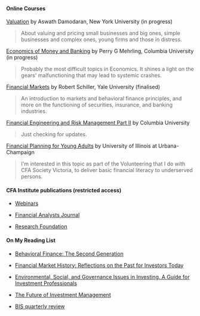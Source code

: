 #### Online Courses

[Valuation](http://pages.stern.nyu.edu/~adamodar/) by Aswath Damodaran, New York University (in progress)

> About valuing and pricing small businesses and big ones, simple businesses and complex ones, young firms and those in distress.


[Economics of Money and Banking](https://www.coursera.org/learn/money-banking) by Perry G Mehrling, Columbia University (in progress)

> Probably the most difficult topics in Economics. It shines a light on the gears' malfunctioning that may lead to systemic crashes.


[Financial Markets](https://www.coursera.org/learn/financial-markets-global) by Robert Schiller, Yale University (finalised)

> An introduction to markets and behavioral finance principles, and more on the functioning of securities, insurance, and banking industries.


[Financial Engineering and Risk Management Part II](https://www.coursera.org/learn/financial-engineering-2/home/welcome) by Columbia University 

> Just checking for updates.

[Financial Planning for Young Adults](https://www.coursera.org/learn/financial-planning/home/welcome)
by University of Illinois at Urbana-Champaign

> I'm interested in this topic as part of the Volunteering that I do with CFA Society Victoria, to deliver basic financial literacy to underserved persons. 

#### CFA Institute publications (restricted access)
	
- [Webinars](https://www.cfainstitute.org/en/events/webinars)
	
- [Financial Analysts Journal](https://www.cfainstitute.org/en/research/financial-analysts-journal)
	
- [Research Foundation](https://www.cfainstitute.org/en/research/foundation/publications)

#### On My Reading List

- [Behavioral Finance: The Second Generation](https://www.cfainstitute.org/en/research/foundation/2019/behavioral-finance-the-second-generation)

- [Financial Market History: Reflections on the Past for Investors Today](https://www.cfainstitute.org/-/media/documents/book/rf-publication/2016/financial-market-history-full-book.ash)

- [Environmental, Social, and Governance Issues in Investing. A Guide for Investment Professionals](https://www.cfainstitute.org/-/media/documents/article/position-paper/esg-issues-in-investing-a-guide-for-investment-professionals.ashx)

- [The Future of Investment Management](https://www.cfainstitute.org/-/media/documents/book/rf-publication/2018/future-of-investment-management-kahn.ashx)

- [BIS quarterly review](https://www.bis.org/quarterlyreviews/index.htm?m=5%7C25%7C699)